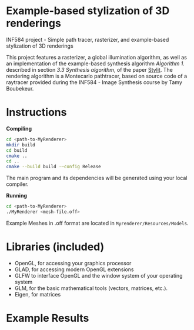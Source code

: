 # Example-based stylization of 3D renderings
INF584 project - Simple path tracer, rasterizer, and example-based stylization of 3D renderings

This project features a rasterizer, a global illumination algorithm, as well as an implementation of the example-based synthesis algorithm  _Algorithm 1._ described in section _3.3 Synthesis algorithm_, of the paper [Stylit](https://dcgi.fel.cvut.cz/home/sykorad/stylit.html).
The rendering algorithm is a Montecarlo pathtracer, based on source code of a raytracer provided during the INF584 - Image Synthesis course by Tamy Boubekeur. 

# Instructions

**Compiling**

```bash
cd <path-to-MyRenderer>
mkdir build
cd build
cmake ..
cd ..
cmake --build build -–config Release 
```

The main program and its dependencies will be generated using your local compiler.

**Running**
```bash
cd <path-to-MyRenderer>
./MyRenderer <mesh-file.off>
```
Example Meshes in .off format are located in `Myrenderer/Resources/Models`.


# Libraries (included)
- OpenGL, for accessing your graphics processor
- GLAD, for accessing modern OpenGL extensions
- GLFW to interface OpenGL and the window system of your operating system
- GLM, for the basic mathematical tools (vectors, matrices, etc.).
- Eigen, for matrices

# Example Results
